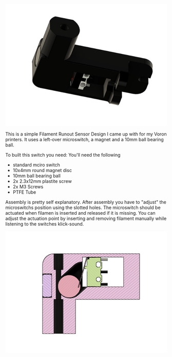 ![](./Pictures/1.PNG)

This is a simple Filament Runout Sensor Design I came up with for my Voron printers. It uses a left-over microswitch, a magnet and a 10mm ball bearing ball.

To built this switch you need:
You'll need the following

- standard mciro switch
- 10x4mm round magnet disc
- 10mm ball bearing ball
- 2x 2.3x12mm plastite screw
- 2x M3 Screws
- PTFE Tube

Assembly is pretty self explanatory. After assembly you have to "adjust" the microswitchs position using the slotted holes. The microswitch should be actuated when filamen is inserted and released if it is missing. You can adjust the actuation point by inserting and removing filament manually while listening to the switches klick-sound.

![](./Pictures/3.PNG)
